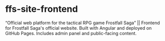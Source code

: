 # ffs-site-frontend
“Official web platform for the tactical RPG game Frostfall Saga” || Frontend for Frostfall Saga's official website. Built with Angular and deployed on GitHub Pages. Includes admin panel and public-facing content.
